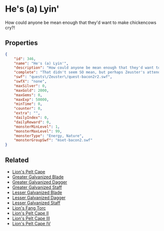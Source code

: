 # He's (a) Lyin'

How could anyone be mean enough that they'd want to make chickencows cry?!

## Properties

```json
{
    "id": 346,
    "name": "He's (a) Lyin'",
    "description": "How could anyone be mean enough that they'd want to make chickencows cry?!",
    "complete": "That didn't seem SO mean, but perhaps Zeuster's attendants are really, really sensitive.",
    "swf": "quests\/Zeuster\/quest-bacon2r2.swf",
    "swfX": "none",
    "maxSilver": 0,
    "maxGold": 2000,
    "maxGems": 0,
    "maxExp": 50000,
    "minTime": 0,
    "counter": 0,
    "extra": "",
    "dailyIndex": 0,
    "dailyReward": 0,
    "monsterMinLevel": 1,
    "monsterMaxLevel": 99,
    "monsterType": "Energy, Nature",
    "monsterGroupSwf": "mset-bacon2.swf"
}
```

## Related

- [Lion's Pelt Cape](../items/2192-lion-s-pelt-cape.md)
- [Greater Galvanized Blade](../items/2193-greater-galvanized-blade.md)
- [Greater Galvanized Dagger](../items/2194-greater-galvanized-dagger.md)
- [Greater Galvanized Staff](../items/2195-greater-galvanized-staff.md)
- [Lesser Galvanized Blade](../items/2196-lesser-galvanized-blade.md)
- [Lesser Galvanized Dagger](../items/2197-lesser-galvanized-dagger.md)
- [Lesser Galvanized Staff](../items/2198-lesser-galvanized-staff.md)
- [Lion's Fang Torc](../items/2199-lion-s-fang-torc.md)
- [Lion's Pelt Cape II](../items/2208-lion-s-pelt-cape-ii.md)
- [Lion's Pelt Cape III](../items/2209-lion-s-pelt-cape-iii.md)
- [Lion's Pelt Cape IV](../items/2210-lion-s-pelt-cape-iv.md)

